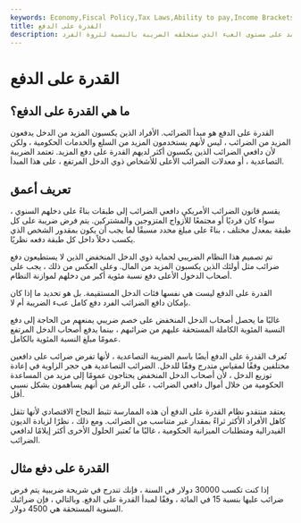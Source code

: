 ```yaml
---
keywords: Economy,Fiscal Policy,Tax Laws,Ability to pay,Income Brackets,Progressive tax,Taxes
title: القدرة على الدفع
description: القدرة على الدفع هي مبدأ اقتصادي ينص على أن مقدار الضريبة التي يدفعها الفرد يجب أن يعتمد على مستوى العبء الذي ستخلقه الضريبة بالنسبة لثروة الفرد.
---
```


# القدرة على الدفع
## ما هي القدرة على الدفع؟

القدرة على الدفع هو مبدأ الضرائب. الأفراد الذين يكسبون المزيد من الدخل يدفعون المزيد من الضرائب ، ليس لأنهم يستخدمون المزيد من السلع والخدمات الحكومية ، ولكن لأن دافعي الضرائب الذين يكسبون أكثر لديهم القدرة على دفع المزيد. تعتمد الضريبة التصاعدية ، أو معدلات الضرائب الأعلى للأشخاص ذوي الدخل المرتفع ، على هذا المبدأ.

## تعريف أعمق

يقسم قانون الضرائب الأمريكي دافعي الضرائب إلى طبقات بناءً على دخلهم السنوي ، سواء كان فرديًا أو مجتمعًا للأزواج المتزوجين والمشتركين. يتم فرض ضريبة على كل طبقة بمعدل مختلف ، بناءً على مبلغ محدد مسبقًا لما يجب أن يكون بمقدور الشخص الذي يكسب دخلاً داخل كل طبقة دفعه نظريًا.

تم تصميم هذا النظام الضريبي لحماية ذوي الدخل المنخفض الذين لا يستطيعون دفع ضرائب مثل أولئك الذين يكسبون المزيد من المال. وعلى العكس من ذلك ، يجب على أصحاب الدخول الأعلى دفع نسبة مئوية أكبر من دخلهم لموازنة النظام.

القدرة على الدفع ليست هي نفسها فئات الدخل المستقيمة. بل هو تحديد ما إذا كان بإمكان دافع الضرائب الفرد دفع كامل عبء الضريبة أم لا.

غالبًا ما يحصل أصحاب الدخل المنخفض على خصم ضريبي يمنعهم من الحاجة إلى دفع النسبة المئوية الكاملة المستحقة عليهم من ضرائبهم ، بينما يدفع أصحاب الدخل المرتفع عمومًا مبلغ النسبة المئوية بالكامل.

تُعرف القدرة على الدفع أيضًا باسم الضريبة التصاعدية ، لأنها تفرض ضرائب على دافعين مختلفين وفقًا لمقياس متدرج وفقًا للدخل. الضرائب التصاعدية هي حجر الزاوية في إعادة توزيع الدخل ، لأن أصحاب الدخل المنخفض يحتاجون عمومًا إلى مزيد من المساعدة الحكومية من خلال أموال دافعي الضرائب ، على الرغم من أنهم يساهمون بشكل نسبي أقل.

يعتقد منتقدو نظام القدرة على الدفع أن هذه الممارسة تثبط النجاح الاقتصادي لأنها تثقل كاهل الأفراد الأكثر ثراءً بمقدار غير متناسب من الضرائب. ومع ذلك ، نظرًا لزيادة الديون الفيدرالية ومتطلبات الميزانية الحكومية ، غالبًا ما تُعتبر الحلول الأخرى أكثر إيلامًا لدافعي الضرائب.

## القدرة على دفع مثال

إذا كنت تكسب 30000 دولار في السنة ، فإنك تندرج في شريحة ضريبية يتم فرض ضرائب عليها بنسبة 15 في المائة ، وفقًا لمبدأ القدرة على الدفع. وبالتالي ، فإن ضرائبك السنوية المستحقة هي 4500 دولار.

